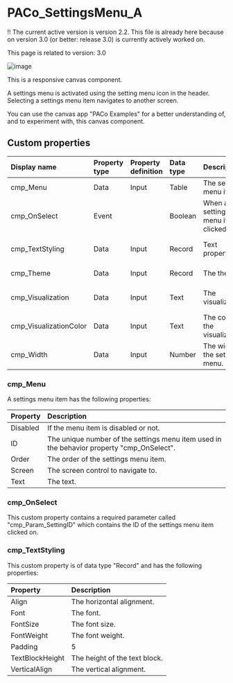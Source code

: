 # PACo_SettingsMenu_A

!! The current active version is version 2.2. This file is already here because on version 3.0 (or better: release 3.0) is currently actively worked on.

This page is related to version: 3.0


![image](https://user-images.githubusercontent.com/35654198/235982163-5c2ef64a-9f0f-4e69-8c3a-5003116f13f3.png)

This is a responsive canvas component.

A settings menu is activated using the setting menu icon in the header. Selecting a settings menu item navigates to another screen.

You can use the canvas app "PACo Examples" for a better understanding of, and to experiment with, this canvas component.

## Custom properties

| Display name | Property type | Property definition | Data type | Description | Memo
| :--- | :--- | :--- | :--- | :--- | :--- |
| cmp_Menu | Data | Input | Table | The settings menu items. | See the documention on cmp_Menu below. |
| cmp_OnSelect | Event | | Boolean | When a settings menu item is clicked on. | See the documention on cmp_OnSelect below. |
| cmp_TextStyling | Data | Input | Record | Text properties. | See the documention on cmp_TextStyling below. |
| cmp_Theme | Data | Input | Record | The theme. | See the documention on theming. |
| cmp_Visualization | Data | Input | Text | The visualization. | See the documention of canvas component PACo_Visualization_A. |
| cmp_VisualizationColor | Data | Input | Text | The color of the visualization. | |
| cmp_Width | Data | Input | Number | The width of the settings menu. | |

### cmp_Menu
A settings menu item has the following properties:

| Property | Description |
| :--- | :--- |
| Disabled | If the menu item is disabled or not. |
| ID | The unique number of the settings menu item used in the behavior property "cmp_OnSelect". |
| Order | The order of the settings menu item. |
| Screen | The screen control to navigate to. |
| Text | The text. |

### cmp_OnSelect
This custom property contains a required parameter called "cmp_Param_SettingID" which contains the ID of the settings menu item clicked on.

### cmp_TextStyling
This custom property is of data type "Record" and has the following properties:

| Property | Description |
| :--- | :--- |
| Align | The horizontal alignment. |
| Font | The font. |
| FontSize | The font size. |
| FontWeight | The font weight. |
| Padding | 5 |
| TextBlockHeight | The height of the text block. |
| VerticalAlign | The vertical alignment. |
